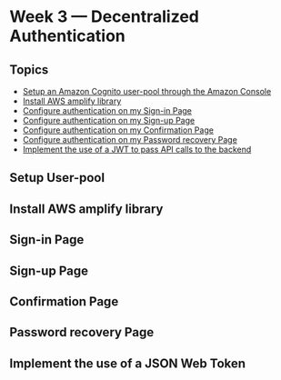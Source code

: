 # Week 3 — Decentralized Authentication

## Topics
* [Setup an Amazon Cognito user-pool through the Amazon Console]()
* [Install AWS amplify library]()
* [Configure authentication on my Sign-in Page]()
* [Configure authentication on my Sign-up Page]()
* [Configure authentication on my Confirmation Page]()
* [Configure authentication on my Password recovery Page]()
* [Implement the use of a JWT to pass API calls to the backend]()

## Setup User-pool
## Install AWS amplify library
## Sign-in Page
## Sign-up Page
## Confirmation Page
## Password recovery Page
## Implement the use of a JSON Web Token